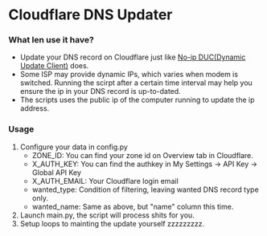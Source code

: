 # Cloudflare DNS Updater
### What len use it have?
* Update your DNS record on Cloudflare just like [No-ip DUC(Dynamic Update Client)](https://www.noip.com/download?page=win) does.
* Some ISP may provide dynamic IPs, which varies when modem is switched. Running the scirpt after a certain time interval may help you ensure the ip in your DNS record is up-to-dated.
* The scripts uses the public ip of the computer running to update the ip address.
### Usage
1. Configure your data in config.py
    * ZONE_ID: You can find your zone id on Overview tab in Cloudflare.
    * X_AUTH_KEY: You can find the authkey in My Settings -> API Key -> Global API Key
    * X_AUTH_EMAIL: Your Cloudflare login email
    * wanted_type: Condition of filtering, leaving wanted DNS record type only.
    * wanted_name: Same as above, but "name" column this time.
2. Launch main.py, the script will process shits for you.
3. Setup loops to mainting the update yourself zzzzzzzzz.
